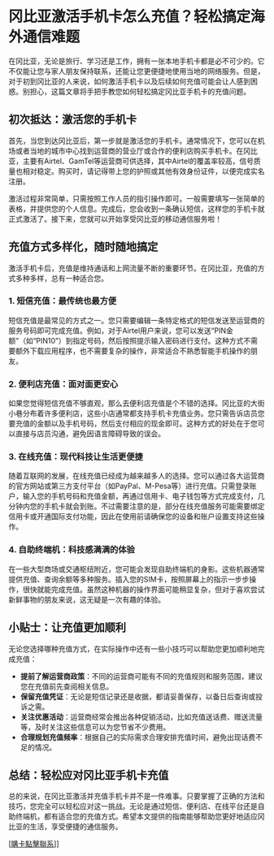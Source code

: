 # 冈比亚激活手机卡怎么充值？轻松搞定海外通信难题

在冈比亚，无论是旅行、学习还是工作，拥有一张本地手机卡都是必不可少的。它不仅能让您与家人朋友保持联系，还能让您更便捷地使用当地的网络服务。但是，对于初到冈比亚的人来说，如何激活手机卡以及后续如何充值可能会让人感到困惑。别担心，这篇文章将手把手教您如何轻松搞定冈比亚手机卡的充值问题。

## 初次抵达：激活您的手机卡

首先，当您到达冈比亚后，第一步就是激活您的手机卡。通常情况下，您可以在机场或者当地的城市中心找到运营商的营业厅或合作的便利店购买手机卡。在冈比亚，主要有Airtel、GamTel等运营商可供选择，其中Airtel的覆盖率较高，信号质量也相对稳定。购买时，请记得带上您的护照或其他有效身份证件，以便完成实名注册。

激活过程非常简单，只需按照工作人员的指引操作即可。一般需要填写一张简单的表格，并提供您的个人信息。完成后，您会收到一条确认短信，这样您的手机卡就正式激活了。接下来，您就可以开始享受冈比亚的移动通信服务啦！

## 充值方式多样化，随时随地搞定

激活手机卡后，充值是维持通话和上网流量不断的重要环节。在冈比亚，充值的方式多种多样，总有一种适合您。

### 1. 短信充值：最传统也最方便

短信充值是最常见的方式之一。您只需要编辑一条特定格式的短信发送至运营商的服务号码即可完成充值。例如，对于Airtel用户来说，您可以发送“PIN金额”（如“PIN10”）到指定号码，然后按照提示输入密码进行支付。这种方式不需要额外下载应用程序，也不需要复杂的操作，非常适合不熟悉智能手机操作的朋友。

### 2. 便利店充值：面对面更安心

如果您觉得短信充值不够直观，那么去便利店充值是个不错的选择。冈比亚的大街小巷分布着许多便利店，这些小店通常都支持手机卡充值业务。您只需告诉店员您要充值的金额以及手机号码，然后支付相应的现金即可。这种方式的好处在于您可以直接与店员沟通，避免因语言障碍导致的误会。

### 3. 在线充值：现代科技让生活更便捷

随着互联网的发展，在线充值已经成为越来越多人的选择。您可以通过各大运营商的官方网站或第三方支付平台（如PayPal、M-Pesa等）进行充值。只需登录账户，输入您的手机号码和充值金额，再通过信用卡、电子钱包等方式完成支付，几分钟内您的手机卡就会到账。不过需要注意的是，部分在线充值服务可能需要绑定信用卡或开通国际支付功能，因此在使用前请确保您的设备和账户设置支持这些操作。

### 4. 自助终端机：科技感满满的体验

在一些大型商场或交通枢纽附近，您可能会发现自助终端机的身影。这些机器通常提供充值、查询余额等多种服务。插入您的SIM卡，按照屏幕上的指示一步步操作，很快就能完成充值。虽然这种机器的操作界面可能稍显复杂，但对于喜欢尝试新鲜事物的朋友来说，这无疑是一次有趣的体验。

## 小贴士：让充值更加顺利

无论您选择哪种充值方式，在实际操作中还有一些小技巧可以帮助您更加顺利地完成充值：

- **提前了解运营商政策**：不同的运营商可能有不同的充值规则和服务范围，建议您在充值前先查阅相关信息。
- **保留充值凭证**：无论是短信记录还是收据，都请妥善保存，以备日后查询或投诉之需。
- **关注优惠活动**：运营商经常会推出各种促销活动，比如充值送话费、赠送流量等，及时关注这些信息可以为您节省不少费用。
- **合理规划充值频率**：根据自己的实际需求合理安排充值时间，避免出现话费不足的情况。

## 总结：轻松应对冈比亚手机卡充值

总的来说，在冈比亚激活并充值手机卡并不是一件难事。只要掌握了正确的方法和技巧，您完全可以轻松应对这一挑战。无论是通过短信、便利店、在线平台还是自助终端机，都有适合您的充值方式。希望本文提供的指南能够帮助您更好地适应冈比亚的生活，享受便捷的通信服务。

[[購卡點擊聯系](https://t.me/s/esim1088)]]